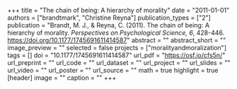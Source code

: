 +++
title = "The chain of being: A hierarchy of morality"
date = "2011-01-01"
authors = ["brandtmark", "Christine Reyna"]
publication_types = ["2"]
publication = "Brandt, M. J., & Reyna, C. (2011). The chain of being: A hierarchy of morality. *Perspectives on Psychological Science, 6*, 428-446. https://doi.org/10.1177/1745691611414587"
abstract = ""
abstract_short = ""
image_preview = ""
selected = false
projects = ["moralityandmoralization"]
tags = []
doi = "10.1177/1745691611414587"
url_pdf = "https://osf.io/cfs5n/"
url_preprint = ""
url_code = ""
url_dataset = ""
url_project = ""
url_slides = ""
url_video = ""
url_poster = ""
url_source = ""
math = true
highlight = true
[header]
image = ""
caption = ""
+++

